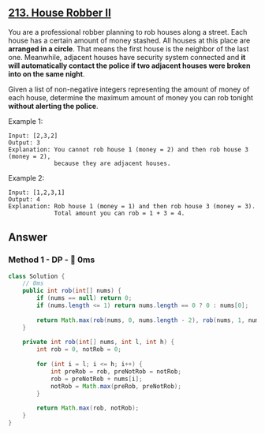 ## [213. House Robber II](https://leetcode.com/problems/house-robber-ii/)

You are a professional robber planning to rob houses along a street. Each house has a certain amount of money stashed. 
All houses at this place are **arranged in a circle**. That means the first house is the neighbor of the last one. 
Meanwhile, adjacent houses have security system connected and **it will automatically contact the police if two adjacent houses 
were broken into on the same night**.

Given a list of non-negative integers representing the amount of money of each house, 
determine the maximum amount of money you can rob tonight **without alerting the police**.

Example 1:
```
Input: [2,3,2]
Output: 3
Explanation: You cannot rob house 1 (money = 2) and then rob house 3 (money = 2),
             because they are adjacent houses.
```
Example 2:
```
Input: [1,2,3,1]
Output: 4
Explanation: Rob house 1 (money = 1) and then rob house 3 (money = 3).
             Total amount you can rob = 1 + 3 = 4.
```
## Answer
### Method 1 - DP - :rocket: 0ms
```java
class Solution {
    // 0ms
    public int rob(int[] nums) {
        if (nums == null) return 0;
        if (nums.length <= 1) return nums.length == 0 ? 0 : nums[0];
        
        return Math.max(rob(nums, 0, nums.length - 2), rob(nums, 1, nums.length - 1));
    }
    
    private int rob(int[] nums, int l, int h) {
        int rob = 0, notRob = 0;
        
        for (int i = l; i <= h; i++) {
            int preRob = rob, preNotRob = notRob;
            rob = preNotRob + nums[i];
            notRob = Math.max(preRob, preNotRob);
        }
        
        return Math.max(rob, notRob);
    }
}
```
